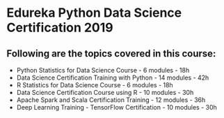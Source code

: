 # Edureka Python Data Science Certification 2019

## Following are the topics covered in this course:

* Python Statistics for Data Science Course - 6 modules - 18h
* Data Science Certification Training with Python - 14 modules - 42h
* R Statistics for Data Science Course - 6 modules - 18h
* Data Science Certification Course using R - 10 modules - 30h
* Apache Spark and Scala Certification Training - 12 modules - 36h
* Deep Learning Training - TensorFlow Certification - 10 modules - 30h

